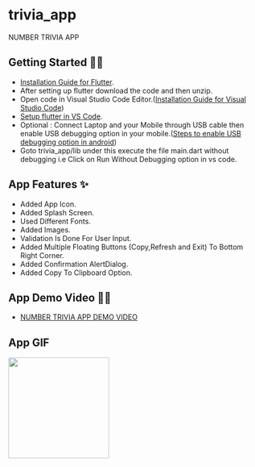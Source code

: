 # trivia_app

NUMBER TRIVIA APP

## Getting Started 🤩😍


* [Installation Guide for Flutter](https://flutter.dev/docs/get-started/install).
* After setting up flutter download the code and then unzip.
* Open code in  Visual Studio Code Editor.([Installation Guide for Visual Studio Code](https://code.visualstudio.com/docs))
* [Setup flutter in VS Code](https://docs.flutter.dev/development/tools/vs-code).
* Optional : Connect Laptop and your Mobile through USB cable then enable USB debugging option in your mobile.([Steps to enable USB debugging option in android](https://www.youtube.com/results?search_query=enable+debugging+mode+android))
* Goto trivia_app/lib under this execute the file main.dart without debugging i.e Click on Run Without Debugging option in vs code.

## App Features ✨

* Added App Icon.
* Added Splash Screen.
* Used Different Fonts.
* Added Images.
* Validation Is Done For User Input.
* Added Multiple Floating Buttons (Copy,Refresh and Exit) To Bottom Right Corner.
* Added Confirmation AlertDialog.
* Added Copy To Clipboard Option.

## App Demo Video 🎥🎥

* [NUMBER TRIVIA APP DEMO VIDEO](images/Demo_Video_to_do_app.mp4)

## App GIF

<p> <img src="images/Demo.gif" width="200">

